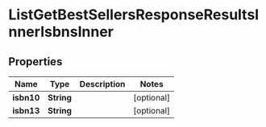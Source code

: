 

# ListGetBestSellersResponseResultsInnerIsbnsInner


## Properties

| Name | Type | Description | Notes |
|------------ | ------------- | ------------- | -------------|
|**isbn10** | **String** |  |  [optional] |
|**isbn13** | **String** |  |  [optional] |



